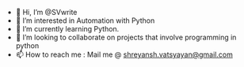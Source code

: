 - 👋 Hi, I’m @SVwrite
- 👀 I’m interested in Automation with Python
- 🌱 I’m currently learning Python. 
- 💞️ I’m looking to collaborate on projects that involve programming in python
- 📫 How to reach me : Mail me @ shreyansh.vatsyayan@gmail.com

<!---
SVwrite/SVwrite is a ✨ special ✨ repository because its `README.md` (this file) appears on your GitHub profile.
You can click the Preview link to take a look at your changes.
--->
